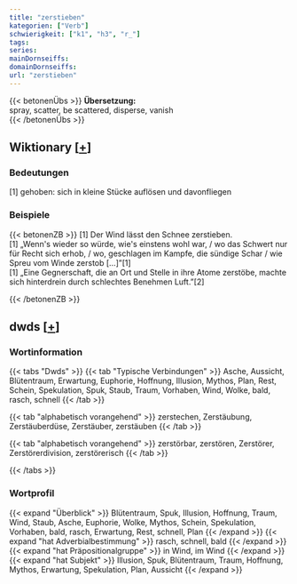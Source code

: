 ```yaml
---
title: "zerstieben"
kategorien: ["Verb"]
schwierigkeit: ["k1", "h3", "r_"]
tags:
series:
mainDornseiffs:
domainDornseiffs:
url: "zerstieben"
---
```


{{< betonenÜbs >}}
**Übersetzung:**  
spray, scatter, be scattered, disperse, vanish  
{{< /betonenÜbs >}}

## Wiktionary [[+](https://de.wiktionary.org/wiki/zerstieben)]

### Bedeutungen
[1] gehoben: sich in kleine Stücke auflösen und davonfliegen  

### Beispiele
{{< betonenZB >}}
[1] Der Wind lässt den Schnee zerstieben.  
[1] „Wenn's wieder so würde, wie's einstens wohl war, / wo das Schwert nur für Recht sich erhob, / wo, geschlagen im Kampfe, die sündige Schar / wie Spreu vom Winde zerstob […]”[1]  
[1] „Eine Gegnerschaft, die an Ort und Stelle in ihre Atome zerstöbe, machte sich hinterdrein durch schlechtes Benehmen Luft.”[2]  

{{< /betonenZB >}}


## dwds [[+](https://www.dwds.de/wb/zerstieben)]

### Wortinformation
{{< tabs "Dwds" >}}
{{< tab "Typische Verbindungen" >}}
Asche, Aussicht, Blütentraum, Erwartung, Euphorie, Hoffnung, Illusion, Mythos, Plan, Rest, Schein, Spekulation, Spuk, Staub, Traum, Vorhaben, Wind, Wolke, bald, rasch, schnell
{{< /tab >}}

{{< tab "alphabetisch vorangehend" >}}
zerstechen, Zerstäubung, Zerstäuberdüse, Zerstäuber, zerstäuben
{{< /tab >}}

{{< tab "alphabetisch vorangehend" >}}
zerstörbar, zerstören, Zerstörer, Zerstörerdivision, zerstörerisch
{{< /tab >}}

{{< /tabs >}}

### Wortprofil
{{< expand "Überblick" >}} Blütentraum, Spuk, Illusion, Hoffnung, Traum, Wind, Staub, Asche, Euphorie, Wolke, Mythos, Schein, Spekulation, Vorhaben, bald, rasch, Erwartung, Rest, schnell, Plan {{< /expand >}}
{{< expand "hat Adverbialbestimmung" >}} rasch, schnell, bald {{< /expand >}}
{{< expand "hat Präpositionalgruppe" >}} in Wind, im Wind {{< /expand >}}
{{< expand "hat Subjekt" >}} Illusion, Spuk, Blütentraum, Traum, Hoffnung, Mythos, Erwartung, Spekulation, Plan, Aussicht {{< /expand >}}

